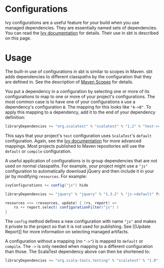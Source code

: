 [Ivy documentation]: http://ant.apache.org/ivy/history/2.2.0/tutorial/conf.html
[Maven Scopes]: http://maven.apache.org/guides/introduction/introduction-to-dependency-mechanism.html#Dependency_Scope

# Configurations

Ivy configurations are a useful feature for your build when you use managed dependencies.  They are essentially named sets of dependencies.  You can read the [Ivy documentation] for details.  Their use in sbt is described on this page.

# Usage

The built-in use of configurations in sbt is similar to scopes in Maven.  sbt adds dependencies to different classpaths by the configuration that they are defined in.  See the description of [Maven Scopes] for details.

You put a dependency in a configuration by selecting one or more of its configurations to map to one or more of your project's configurations.  The most common case is to have one of your configurations `A` use a dependency's configuration `B`.  The mapping for this looks like `"A->B"`.  To apply this mapping to a dependency, add it to the end of your dependency definition:

```scala
libraryDependencies += "org.scalatest" % "scalatest" % "1.2" % "test->compile"
```

This says that your project's `test` configuration uses `ScalaTest`'s `default` configuration.  Again, see the [Ivy documentation] for more advanced mappings.  Most projects published to Maven repositories will use the `default` or `compile` configuration.

A useful application of configurations is to group dependencies that are not used on normal classpaths.  For example, your project might use a `"js"` configuration to automatically download jQuery and then include it in your jar by modifying `resources`.  For example:

```scala
ivyConfigurations += config("js") hide

libraryDependencies += "jquery" % "jquery" % "1.3.2" % "js->default" from "http://jqueryjs.googlecode.com/files/jquery-1.3.2.min.js"

resources <<= (resources, update) { (rs, report) =>
	rs ++ report.select( configurationFilter("js") )
}
```

The `config` method defines a new configuration with name `"js"` and makes it private to the project so that it is not used for publishing.
See [[Update Report]] for more information on selecting managed artifacts.

A configuration without a mapping (no `"->"`) is mapped to `default` or `compile`.  The `->` is only needed when mapping to a different configuration than those.  The ScalaTest dependency above can then be shortened to:

```scala
libraryDependencies += "org.scala-tools.testing" % "scalatest" % "1.0" % "test"
```